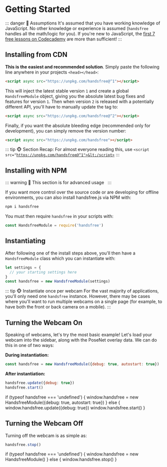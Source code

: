 # Getting Started
::: danger 🙊 Assumptions
It's assumed that you have working knowledge of JavaScript. No other knowledge or experience is assumed (`handsfree` handles all the math/logic for you). If you're new to JavaScript, the [first 7 free lessons on Codecademy](https://www.codecademy.com/learn/introduction-to-javascript) are more than sufficient!
:::

## Installing from CDN
**This is the easiest and recommended solution**. Simply paste the following line anywhere in your projects `<head></head>`:

```html
<script async src="https://unpkg.com/handsfree@^1"></script>
```

This will inject the latest stable version `1` and create a global `HandsfreeModule` object, giving you the absolute latest bug fixes and features for version `1`. Then when version `2` is released with a potentially different API, you'll have to manually update the tag to:

```html
<script async src="https://unpkg.com/handsfree@^2"></script>
```

Finally, if you want the absolute bleeding edge (recommended only for development), you can simply remove the version number:

```html
<script async src="https://unpkg.com/handsfree"></script>
```

::: tip 🐵 Section Recap:
For almost everyone reading this, use <code>&lt;script src="https://unpkg.com/handsfree@^1">&lt;/script></code>
:::

## Installing with NPM
::: warning 🙈 This section is for advanced usage
&nbsp;
:::

If you want more control over the source code or are developing for offline environments, you can also install handsfree.js via NPM with:

```bash
npm i handsfree
```

You must then require `handsfree` in your scripts with:

```js
const HandsfreeModule = require('handsfree')
```

## Instantiating
After following one of the install steps above, you'll then have a `HandsfreeModule` class which you can instantiate with:

```js
let settings = {
  // your starting settings here
}
const handsfree = new HandsfreeModule(settings)
```

::: tip 🐵 Instantiate once per webcam
For the vast majority of applications, you'll only need one `handsfree` instance. However, there may be cases where you'll want to run multiple webcams on a single page (for example, to have both the front or back camera on a mobile).
:::

## Turning the Webcam On
Speaking of webcams, let's try the most basic example! Let's load your webcam into the sidebar, along with the PoseNet overlay data. We can do this in one of two ways:

**During instantiation:**

```js
const handsfree = new HandsfreeModule({debug: true, autostart: true})
```

**After instantiation:**

```js
handsfree.update({debug: true})
handsfree.start()
```

<demo>
  if (typeof handsfree === 'undefined') {
    window.handsfree = new HandsfreeModule({debug: true, autostart: true})
  } else {
    window.handsfree.update({debug: true})
    window.handsfree.start()
  }
</demo>

## Turning the Webcam Off
Turning off the webcam is as simple as:

```js
handsfree.stop()
```

<demo>
  if (typeof handsfree === 'undefined') {
    window.handsfree = new HandsfreeModule()
  } else {
    window.handsfree.stop()
  }
</demo>
